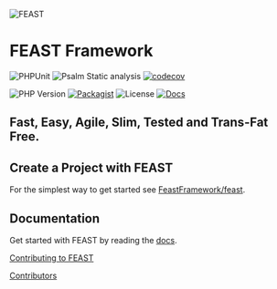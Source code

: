 ![FEAST](logos/feast-transparent-small.png)

# FEAST Framework

![PHPUnit](https://github.com/FeastFramework/framework/workflows/PHPUnit/badge.svg?branch=v2.x)
![Psalm Static analysis](https://github.com/FeastFramework/framework/workflows/Psalm%20Static%20analysis/badge.svg?branch=v2.x)
[![codecov](https://codecov.io/gh/FeastFramework/framework/branch/v2.x/graph/badge.svg?token=FBP2AKLJB3)](https://codecov.io/gh/FeastFramework/framework)

![PHP Version](https://img.shields.io/packagist/php-v/feast/framework/v2.x-dev)
[![Packagist](https://img.shields.io/packagist/v/feast/framework)](https://packagist.org/packages/feast/framework)
![License](https://img.shields.io/packagist/l/feast/framework.svg)
[![Docs](https://img.shields.io/badge/docs-quickstart-green.svg)](https://docs.feast-framework.com)
## Fast, Easy, Agile, Slim, Tested and Trans-Fat Free.

## Create a Project with FEAST
For the simplest way to get started see [FeastFramework/feast](https://github.com/FeastFramework/Feast).

## Documentation

Get started with FEAST by reading the [docs](https://docs.feast-framework.com).

[Contributing to FEAST](docs/CONTRIBUTING.md)

[Contributors](docs/contributors.md)
